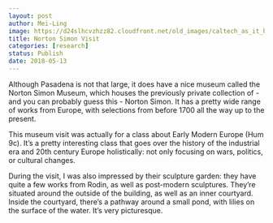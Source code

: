 ```yaml
---
layout: post
author: Mei-Ling
image: https://d24slhcvzhzz82.cloudfront.net/old_images/caltech_as_it_happens/6a0105349b8251970b0224e0355818200d.jpg
title: Norton Simon Visit
categories: [research]
status: Publish
date: 2018-05-13
---
```



Although Pasadena is not that large, it does have a nice museum called the Norton Simon Museum, which houses the previously private collection of - and you can probably guess this - Norton Simon. It has a pretty wide range of works from Europe, with selections from before 1700 all the way up to the present.

This museum visit was actually for a class about Early Modern Europe (Hum 9c). It’s a pretty interesting class that goes over the history of the industrial era and 20th century Europe holistically: not only focusing on wars, politics, or cultural changes.

During the visit, I was also impressed by their sculpture garden: they have quite a few works from Rodin, as well as post-modern sculptures. They’re situated around the outside of the building, as well as an inner courtyard. Inside the courtyard, there’s a pathway around a small pond, with lilies on the surface of the water. It’s very picturesque.

